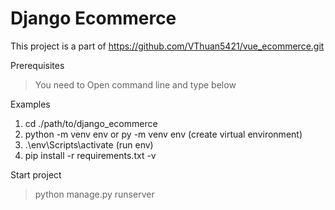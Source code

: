 # Django Ecommerce
This project is a part of https://github.com/VThuan5421/vue_ecommerce.git

Prerequisites
> You need to Open command line and type below

Examples
1. cd ./path/to/django_ecommerce
2. python -m venv env or py -m venv env (create virtual environment)
3. .\env\Scripts\activate (run env)
4. pip install -r requirements.txt -v

Start project
> python manage.py runserver
